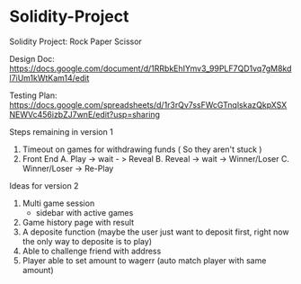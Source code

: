 # Solidity-Project
Solidity Project: Rock Paper Scissor


Design Doc:
https://docs.google.com/document/d/1RRbkEhIYmv3_99PLF7QD1vq7gM8kdl7iUm1kWtKam14/edit

Testing Plan:
https://docs.google.com/spreadsheets/d/1r3rQv7ssFWcGTnqlskazQkpXSXNEWVc456izbZJ7wnE/edit?usp=sharing

Steps remaining in version 1
1. Timeout on games for withdrawing funds ( So they aren't stuck )
2. Front End
	A. Play -> wait - > Reveal
	B. Reveal -> wait -> Winner/Loser
	C. Winner/Loser -> Re-Play

Ideas for version 2

1. Multi game session
	- sidebar with active games
2. Game history page with result
3. A deposite function (maybe the user just want to deposit first, right now the only way to deposite is to play)
4. Able to challenge friend with address
5. Player able to set amount to wagerr (auto match player with same amount)
